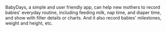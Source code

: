 BabyDays, a simple and user friendly app, can help new mothers to record babies' everyday routine, including feeding milk, nap time, and diaper time, and show with filter details or charts. And it also record babies' milestones, weight and height, etc.